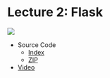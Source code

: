 # Lecture 2: Flask

[![](https://cdn.cs50.net/web/2018/spring/lectures/2/lecture2-360p.png)](https://video.cs50.net/web/2018/spring/lectures/2)

- Source Code
    - [Index](https://cdn.cs50.net/web/2018/spring/lectures/2/src2/)
    - [ZIP](https://cdn.cs50.net/web/2018/spring/lectures/2/src2.zip)
- [Video](https://video.cs50.net/web/2018/spring/lectures/2)
